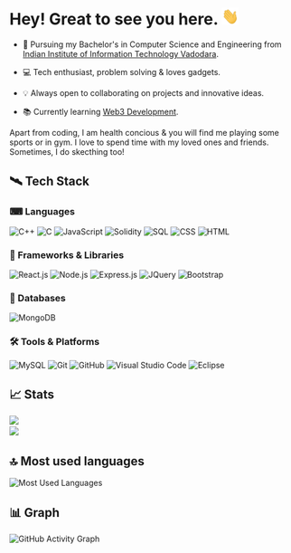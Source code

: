 # Hey! Great to see you here. <img src="hi.gif" height="30px"> 

* 🏢 Pursuing my Bachelor's in Computer Science and Engineering from [Indian Institute of Information Technology Vadodara](http://www.iiitvadodara.ac.in/). 

* 💻 Tech enthusiast, problem solving & loves gadgets.

* 💡 Always open to collaborating on projects and innovative ideas. 

* 📚 Currently learning [Web3 Development](https://en.wikipedia.org/wiki/Web3).

Apart from coding, I am health concious & you will find me playing some sports or in gym. I love to spend time with my loved ones and friends. Sometimes, I do skecthing too!

## 🛰 Tech Stack

### ⌨ Languages

![C++](https://img.shields.io/badge/C%2B%2B-00599C?style=for-the-badge&logo=data%3Aimage%2Fpng%3Bbase64%2CiVBORw0KGgoAAAANSUhEUgAAABgAAAAYCAYAAADgdz34AAAAAXNSR0IArs4c6QAAAhFJREFUSEu1ls2LT3EUxj9PXoukjJStUshYKH%2BBvJRiJbtR2HmPxktWbAwKs1SK3WRJWVlZo%2BRlYU3KSw1WwtHzm3OnO9%2B593fH6Pdd3nO%2B5zkvz3m%2BV8zhRMQi4BhwIt1vA%2BOSfnZdV5dDRGwHbgKbCt93wEVJD%2FrFaAWIiPXADWBPRxJPgJOSXjX5zQKIiJXAOV8ClnRVmPZfwN2s6HP9zjRARCwADgNXgKGWwJPAQmBZi93BLwF3JP22Tw8gIlYDj4GtDRdfA2PAI0lf038NsA84DmxsuPMc2CXpUwXgAGcbHP39QpVNaY%2BIxcC1BCrNY5JGK4AJYH%2FhcVWSZ9F5IuJWA8iEpANtAG7LlnrmETEM7ASWZrteVMgRsQ14Crii6vQFGJF0vxbgdM7BROiNATifzDEpDgGVbU4Aq2oDdeYeWhnAIN%2BBFcDHrMwU%2FwAsN2naWjQpyY5TqUacyUG2zeJ9yoiZZVaZLOvMSEkjTTMYOIAzHZL0JSvYnC3ygtXPH%2BDHfFrkIAcl3au16VQOuQJx8FHAPvMa8htguKCpK9mRw3wo6eX%2F0NR3e5vYuWVTRBgHjha%2BM%2FagTSosA5YKq%2BWsk1JxPVlU2mdIRT%2Bxe5v9d1uqwa8F9mbgDQ3Yz4Dd02KXbPEiHQEu95Hrb7lw%2FybX9QwG9uCUZQ7syWwAGsyjX7TNMuzfFmuNz5x%2FW%2F4CXRD0GYicpWAAAAAASUVORK5CYII%3D&logoColor=black)
![C](https://img.shields.io/badge/C-030303?style=for-the-badge&logo=c&logoColor=white)
![JavaScript](https://img.shields.io/badge/JavaScript-F7DF1E?style=for-the-badge&logo=javascript&logoColor=black)
![Solidity](https://img.shields.io/badge/Solidity-39a78e?style=for-the-badge&logo=solidity&logoColor=black)
![SQL](https://img.shields.io/badge/SQL-FFFFFF?style=for-the-badge&logo=data%3Aimage%2Fpng%3Bbase64%2CiVBORw0KGgoAAAANSUhEUgAAABgAAAAYCAYAAADgdz34AAAABmJLR0QA%2FwD%2FAP%2BgvaeTAAABm0lEQVRIia3Vv0uWURQH8I8WhEEQWIG0FFFT6FIE9h%2B02GaDSxE0VLQ1NTRLQxAEbQUOQaBLhUgILyQNDi5WFP0EoVK0X0NZpA3nynt5KX3u83rgwjnPud%2F7vec833svm2dHMIVFDLcmD%2BIJlmqM1ziLn1hNYwWDOcFIliwZf3AJn7OFPyZ%2FBDoTwZ56XXETp7EzxQ%2BwK%2FldOUEdW2tRX4ofYR%2B2pPh9uwTXcT7583iMw1l%2Bqh2CJWxDd4qv4WKW%2F4aH7RDcwVDyn4l%2Bd2f52%2FiRAyaUqedy5p%2FCQhYvi3%2BhbgVvxbmBl%2BjRVA7cwLtWUEkFtxLJKi7gRZab15Rs7QpmsB3fMYdD6fsczuFLPnlr4eK%2FsBdf0cAJfMI0RjHWCiitoCGugwNChidF%2F49h%2FF%2BA0gpmMSDuoBXsFr0%2Fgw%2BbQXBcKGQHesUNegX3%2FwcoJTiKq%2FiN%2FeINeLoeoJSgQ7TkDe5utDj1ZNqJV0KulSYT8qtqHUKalXcD90TpVTHLJbtZsz7NU7mePRcv4GRVkjrWX3Vi3feg8j%2F7C7YKiT5qRGrZAAAAAElFTkSuQmCC)
![CSS](https://img.shields.io/badge/CSS3-1572B6?style=for-the-badge&logo=css3&logoColor=white)
![HTML](https://img.shields.io/badge/HTML5-E34F26?style=for-the-badge&logo=html5&logoColor=white)

### 🧩 Frameworks & Libraries

![React.js](https://img.shields.io/badge/React.js-20232A?style=for-the-badge&logo=react&logoColor=61DAFB)
![Node.js](https://img.shields.io/badge/Node.js-43853D?style=for-the-badge&logo=node.js&logoColor=white)
![Express.js](https://img.shields.io/badge/Express.js-e6e6e6?style=for-the-badge&logo=data%3Aimage%2Fpng%3Bbase64%2CiVBORw0KGgoAAAANSUhEUgAAABgAAAAYCAYAAADgdz34AAAABmJLR0QA%2FwD%2FAP%2BgvaeTAAABlUlEQVRIie3UMUiWURQG4OdXC8vAGlVoFIKwxHIKAgexLCgIhyChlgx0sIYgCKKkpRpyMzcHSZCGimgIHEoiigwaMspFJEVxaKhoa7jfV9eP2%2F%2F%2Fa%2BQLd7gv577ncM57Lpv473AUD7GMdTzDGZSimEaMo7WMTi2u41BObMUEZtCDXdiOw3ianfpI4BI%2BZ8lSGMm0anNiFGOoSQSXsorvF7gHmErEd%2BMLmnJiL%2Bax5S%2FVyKpfxIGIa8QnnI%2B45ky8K358B8NlxHPcwM0Ct0%2BYVZvQjhlcKT58ic4qEhzHkwR%2FDh9wG48V2lzCd7zFjwoJduKnyBkRHqEXLYIDf6NOcNAtLFVIAN8S3B4cxDv04W4xYB7tVYinsA3v0Y%2FdWLHRCAj2G6hC7BguF7hxYX9ynMKCwn6cwBsbtzWF5zgZ3U%2FjI3Ykkk7HRAkvcLWM%2BAW88schrViTbm2D4KrBmGzGa0wKA6sRht%2BJe0KfW7LYesxhqExB%2B%2FEVHTFZh7PCB7eanVlcFP6lHEeEv6gSenGtirhN%2FOv4BaPlRlqZ7a8qAAAAAElFTkSuQmCC&logoColor=black)
![JQuery](https://img.shields.io/badge/jQuery-0769AD?style=for-the-badge&logo=jquery&logoColor=white)
![Bootstrap](https://img.shields.io/badge/Bootstrap-563D7C?style=for-the-badge&logo=bootstrap&logoColor=white)

### 🧾 Databases

![MongoDB](https://img.shields.io/badge/MongoDB-4EA94B?style=for-the-badge&logo=mongodb&logoColor=white)

### 🛠 Tools & Platforms

![MySQL](https://img.shields.io/badge/MySQL-665500?style=for-the-badge&logo=mysql&logoColor=white)
![Git](https://img.shields.io/badge/GIT-E44C30?style=for-the-badge&logo=git&logoColor=white)
![GitHub](https://img.shields.io/badge/GitHub-100000?style=for-the-badge&logo=github&logoColor=white)
![Visual Studio Code](https://img.shields.io/badge/Visual_Studio_Code-0078D4?style=for-the-badge&logo=visual%20studio%20code&logoColor=white)
![Eclipse](https://img.shields.io/badge/Eclipse-2C2255?style=for-the-badge&logo=eclipse&logoColor=white)

## 📈 Stats

  <img width="48%" src="https://github-readme-stats.vercel.app/api?username=sumitramkr&show_icons=true&hide_border=true&theme=radical" />

  <br>

  <img width="48%" src="https://github-readme-streak-stats.herokuapp.com/?user=sumitramkr&hide_border=true&theme=radical" />
 

## 🔝 Most used languages

![Most Used Languages](https://github-readme-stats.vercel.app/api/top-langs/?username=sumitramkr)

<!-- <img alt="languages" src="https://github-readme-stats.vercel.app/api/top-langs/?username=sumitramkr&layout=compact&hide_border=true&theme=radical" /> -->

## 📊  Graph

![GitHub Activity Graph](https://activity-graph.herokuapp.com/graph?username=sumitramkr&bg_color=000000&color=4fff67&line=4fff67&point=ffffff&area=true&hide_border=true)  
